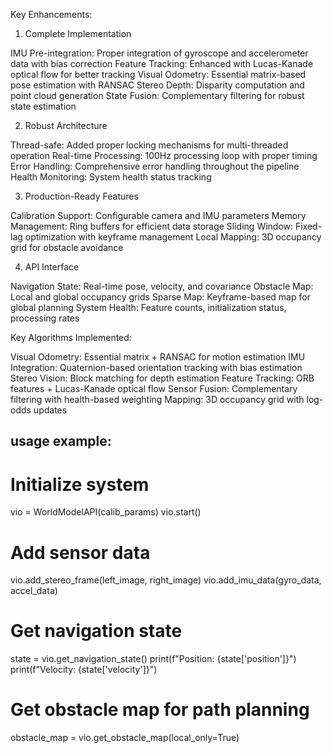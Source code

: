 Key Enhancements:
1. Complete Implementation

IMU Pre-integration: Proper integration of gyroscope and accelerometer data with bias correction
Feature Tracking: Enhanced with Lucas-Kanade optical flow for better tracking
Visual Odometry: Essential matrix-based pose estimation with RANSAC
Stereo Depth: Disparity computation and point cloud generation
State Fusion: Complementary filtering for robust state estimation

2. Robust Architecture

Thread-safe: Added proper locking mechanisms for multi-threaded operation
Real-time Processing: 100Hz processing loop with proper timing
Error Handling: Comprehensive error handling throughout the pipeline
Health Monitoring: System health status tracking

3. Production-Ready Features

Calibration Support: Configurable camera and IMU parameters
Memory Management: Ring buffers for efficient data storage
Sliding Window: Fixed-lag optimization with keyframe management
Local Mapping: 3D occupancy grid for obstacle avoidance

4. API Interface

Navigation State: Real-time pose, velocity, and covariance
Obstacle Map: Local and global occupancy grids
Sparse Map: Keyframe-based map for global planning
System Health: Feature counts, initialization status, processing rates

Key Algorithms Implemented:

Visual Odometry: Essential matrix + RANSAC for motion estimation
IMU Integration: Quaternion-based orientation tracking with bias estimation
Stereo Vision: Block matching for depth estimation
Feature Tracking: ORB features + Lucas-Kanade optical flow
Sensor Fusion: Complementary filtering with health-based weighting
Mapping: 3D occupancy grid with log-odds updates

## usage example:
# Initialize system
vio = WorldModelAPI(calib_params)
vio.start()

# Add sensor data
vio.add_stereo_frame(left_image, right_image)
vio.add_imu_data(gyro_data, accel_data)

# Get navigation state
state = vio.get_navigation_state()
print(f"Position: {state['position']}")
print(f"Velocity: {state['velocity']}")

# Get obstacle map for path planning
obstacle_map = vio.get_obstacle_map(local_only=True)
